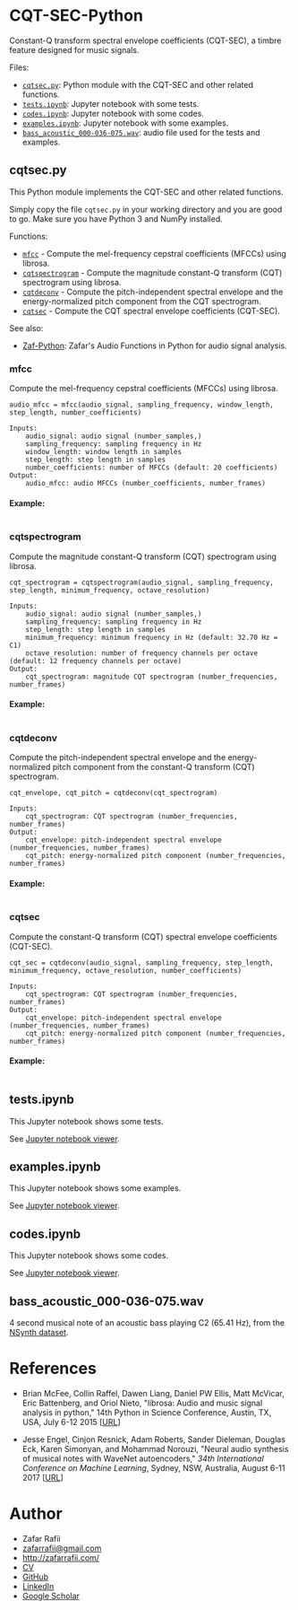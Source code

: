 # CQT-SEC-Python

Constant-Q transform spectral envelope coefficients (CQT-SEC), a timbre feature designed for music signals.

Files:
- [`cqtsec.py`](#cqtsecpy): Python module with the CQT-SEC and other related functions.
- [`tests.ipynb`](#testsipynb): Jupyter notebook with some tests.
- [`codes.ipynb`](#testsipynb): Jupyter notebook with some codes.
- [`examples.ipynb`](#examplesipynb): Jupyter notebook with some examples.
- [`bass_acoustic_000-036-075.wav`](#bass_acoustic_000-036-075wav): audio file used for the tests and examples.

## cqtsec.py

This Python module implements the CQT-SEC and other related functions.

Simply copy the file `cqtsec.py` in your working directory and you are good to go. Make sure you have Python 3 and NumPy installed.

Functions:
- [`mfcc`](#mfcc) - Compute the mel-frequency cepstral coefficients (MFCCs) using librosa.
- [`cqtspectrogram`](#cqtspectrogram) - Compute the magnitude constant-Q transform (CQT) spectrogram using librosa.
- [`cqtdeconv`](#cqtdeconv) - Compute the pitch-independent spectral envelope and the energy-normalized pitch component from the CQT spectrogram.
- [`cqtsec`](#cqtsec) - Compute the CQT spectral envelope coefficients (CQT-SEC).

See also:
- [Zaf-Python](https://github.com/zafarrafii/Zaf-Python): Zafar's Audio Functions in Python for audio signal analysis.

### mfcc

Compute the mel-frequency cepstral coefficients (MFCCs) using librosa.

```
audio_mfcc = mfcc(audio_signal, sampling_frequency, window_length, step_length, number_coefficients)
    
Inputs:
    audio_signal: audio signal (number_samples,)
    sampling_frequency: sampling frequency in Hz
    window_length: window length in samples
    step_length: step length in samples
    number_coefficients: number of MFCCs (default: 20 coefficients)
Output:
    audio_mfcc: audio MFCCs (number_coefficients, number_frames)
```

#### Example:
```

```


### cqtspectrogram

Compute the magnitude constant-Q transform (CQT) spectrogram using librosa.

```
cqt_spectrogram = cqtspectrogram(audio_signal, sampling_frequency, step_length, minimum_frequency, octave_resolution)
    
Inputs:
    audio_signal: audio signal (number_samples,)
    sampling_frequency: sampling frequency in Hz
    step_length: step length in samples
    minimum_frequency: minimum frequency in Hz (default: 32.70 Hz = C1)
    octave_resolution: number of frequency channels per octave (default: 12 frequency channels per octave)
Output:
    cqt_spectrogram: magnitude CQT spectrogram (number_frequencies, number_frames)
```


#### Example:
```

```


### cqtdeconv

Compute the pitch-independent spectral envelope and the energy-normalized pitch component from the constant-Q transform (CQT) spectrogram.

```
cqt_envelope, cqt_pitch = cqtdeconv(cqt_spectrogram)
    
Inputs:
    cqt_spectrogram: CQT spectrogram (number_frequencies, number_frames)
Output:
    cqt_envelope: pitch-independent spectral envelope (number_frequencies, number_frames)
    cqt_pitch: energy-normalized pitch component (number_frequencies, number_frames)
```

#### Example:
```

```

### cqtsec

Compute the constant-Q transform (CQT) spectral envelope coefficients (CQT-SEC).

```
cqt_sec = cqtdeconv(audio_signal, sampling_frequency, step_length, minimum_frequency, octave_resolution, number_coefficients)
    
Inputs:
    cqt_spectrogram: CQT spectrogram (number_frequencies, number_frames)
Output:
    cqt_envelope: pitch-independent spectral envelope (number_frequencies, number_frames)
    cqt_pitch: energy-normalized pitch component (number_frequencies, number_frames)
```

#### Example:
```

```

## tests.ipynb

This Jupyter notebook shows some tests.

See [Jupyter notebook viewer](https://nbviewer.jupyter.org/github/zafarrafii/CQT-SEC-Python/blob/master/tests.ipynb).


## examples.ipynb

This Jupyter notebook shows some examples.

See [Jupyter notebook viewer](https://nbviewer.jupyter.org/github/zafarrafii/CQT-SEC-Python/blob/master/examples.ipynb).


## codes.ipynb

This Jupyter notebook shows some codes.

See [Jupyter notebook viewer](https://nbviewer.jupyter.org/github/zafarrafii/CQT-SEC-Python/blob/master/codes.ipynb).


## bass_acoustic_000-036-075.wav

4 second musical note of an acoustic bass playing C2 (65.41 Hz), from the [NSynth dataset](https://magenta.tensorflow.org/datasets/nsynth).


# References

- Brian McFee, Collin Raffel, Dawen Liang, Daniel PW Ellis, Matt McVicar, Eric Battenberg, and Oriol Nieto, "librosa: Audio and music signal analysis in python," 14th Python in Science Conference, Austin, TX, USA, July 6-12 2015 [[URL](https://arxiv.org/abs/1704.01279)]

- Jesse Engel, Cinjon Resnick, Adam Roberts, Sander Dieleman, Douglas Eck, Karen Simonyan, and Mohammad Norouzi, "Neural audio synthesis of musical notes with WaveNet
autoencoders," *34th International Conference on Machine Learning*, Sydney, NSW, Australia, August 6-11 2017 [[URL](https://librosa.org/doc/latest/index.html#)]


# Author

- Zafar Rafii
- zafarrafii@gmail.com
- http://zafarrafii.com/
- [CV](http://zafarrafii.com/Zafar%20Rafii%20-%20C.V..pdf)
- [GitHub](https://github.com/zafarrafii)
- [LinkedIn](https://www.linkedin.com/in/zafarrafii/)
- [Google Scholar](https://scholar.google.com/citations?user=8wbS2EsAAAAJ&hl=en)
